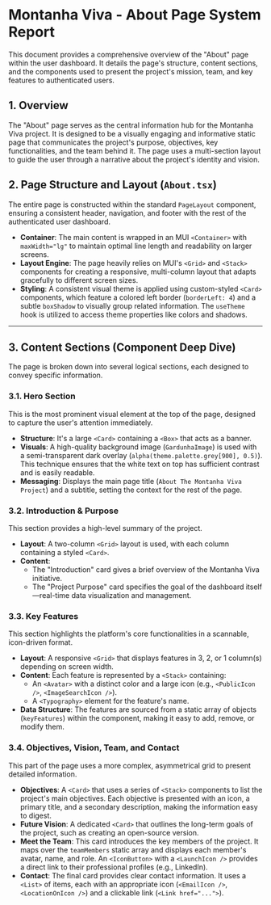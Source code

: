 # Montanha Viva - About Page System Report

This document provides a comprehensive overview of the "About" page within the user dashboard. It details the page's structure, content sections, and the components used to present the project's mission, team, and key features to authenticated users.

## 1. Overview

The "About" page serves as the central information hub for the Montanha Viva project. It is designed to be a visually engaging and informative static page that communicates the project's purpose, objectives, key functionalities, and the team behind it. The page uses a multi-section layout to guide the user through a narrative about the project's identity and vision.

## 2. Page Structure and Layout (`About.tsx`)

The entire page is constructed within the standard `PageLayout` component, ensuring a consistent header, navigation, and footer with the rest of the authenticated user dashboard.

-   **Container**: The main content is wrapped in an MUI `<Container>` with `maxWidth="lg"` to maintain optimal line length and readability on larger screens.
-   **Layout Engine**: The page heavily relies on MUI's `<Grid>` and `<Stack>` components for creating a responsive, multi-column layout that adapts gracefully to different screen sizes.
-   **Styling**: A consistent visual theme is applied using custom-styled `<Card>` components, which feature a colored left border (`borderLeft: 4`) and a subtle `boxShadow` to visually group related information. The `useTheme` hook is utilized to access theme properties like colors and shadows.

---

## 3. Content Sections (Component Deep Dive)

The page is broken down into several logical sections, each designed to convey specific information.

### 3.1. Hero Section

This is the most prominent visual element at the top of the page, designed to capture the user's attention immediately.

-   **Structure**: It's a large `<Card>` containing a `<Box>` that acts as a banner.
-   **Visuals**: A high-quality background image (`GardunhaImage`) is used with a semi-transparent dark overlay (`alpha(theme.palette.grey[900], 0.5)`). This technique ensures that the white text on top has sufficient contrast and is easily readable.
-   **Messaging**: Displays the main page title (`About The Montanha Viva Project`) and a subtitle, setting the context for the rest of the page.

### 3.2. Introduction & Purpose

This section provides a high-level summary of the project.

-   **Layout**: A two-column `<Grid>` layout is used, with each column containing a styled `<Card>`.
-   **Content**:
    -   The "Introduction" card gives a brief overview of the Montanha Viva initiative.
    -   The "Project Purpose" card specifies the goal of the dashboard itself—real-time data visualization and management.

### 3.3. Key Features

This section highlights the platform's core functionalities in a scannable, icon-driven format.

-   **Layout**: A responsive `<Grid>` that displays features in 3, 2, or 1 column(s) depending on screen width.
-   **Content**: Each feature is represented by a `<Stack>` containing:
    -   An `<Avatar>` with a distinct color and a large icon (e.g., `<PublicIcon />`, `<ImageSearchIcon />`).
    -   A `<Typography>` element for the feature's name.
-   **Data Structure**: The features are sourced from a static array of objects (`keyFeatures`) within the component, making it easy to add, remove, or modify them.

### 3.4. Objectives, Vision, Team, and Contact

This part of the page uses a more complex, asymmetrical grid to present detailed information.

-   **Objectives**: A `<Card>` that uses a series of `<Stack>` components to list the project's main objectives. Each objective is presented with an icon, a primary title, and a secondary description, making the information easy to digest.
-   **Future Vision**: A dedicated `<Card>` that outlines the long-term goals of the project, such as creating an open-source version.
-   **Meet the Team**: This card introduces the key members of the project. It maps over the `teamMembers` static array and displays each member's avatar, name, and role. An `<IconButton>` with a `<LaunchIcon />` provides a direct link to their professional profiles (e.g., LinkedIn).
-   **Contact**: The final card provides clear contact information. It uses a `<List>` of items, each with an appropriate icon (`<EmailIcon />`, `<LocationOnIcon />`) and a clickable link (`<Link href="...">`).
